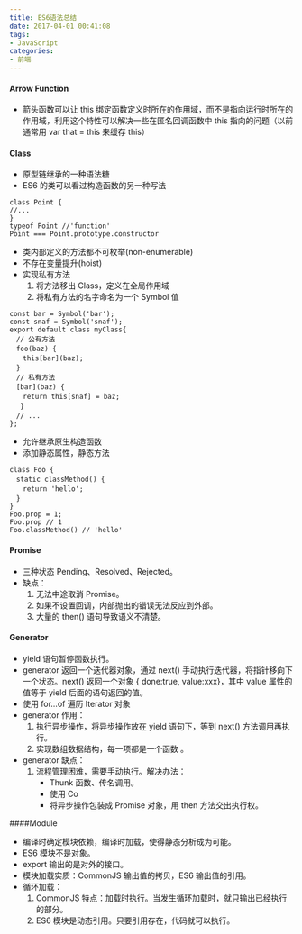 ```yaml
---
title: ES6语法总结
date: 2017-04-01 00:41:08
tags:
- JavaScript
categories:
- 前端
---
```

#### Arrow Function
- 箭头函数可以让 this 绑定函数定义时所在的作用域，而不是指向运行时所在的作用域，利用这个特性可以解决一些在匿名回调函数中 this 指向的问题（以前通常用 var that = this 来缓存 this）

#### Class
- 原型链继承的一种语法糖
- ES6 的类可以看过构造函数的另一种写法
```
class Point {
//...
}
typeof Point //'function'
Point === Point.prototype.constructor
```
- 类内部定义的方法都不可枚举(non-enumerable)
- 不存在变量提升(hoist)
- 实现私有方法
  1. 将方法移出 Class，定义在全局作用域
  2. 将私有方法的名字命名为一个 Symbol 值

```
const bar = Symbol('bar');
const snaf = Symbol('snaf');
export default class myClass{
　// 公有方法
　foo(baz) {
　　this[bar](baz);
　}
　// 私有方法
　[bar](baz) {
　　return this[snaf] = baz;
 　}
　// ...
};
```
- 允许继承原生构造函数
- 添加静态属性，静态方法
```
class Foo {
　static classMethod() {
　　return 'hello';
　}
}
Foo.prop = 1;
Foo.prop // 1
Foo.classMethod() // 'hello'
```

#### Promise
- 三种状态 Pending、Resolved、Rejected。
- 缺点：
  1. 无法中途取消 Promise。
  2. 如果不设置回调，内部抛出的错误无法反应到外部。
  3. 大量的 then() 语句导致语义不清楚。

#### Generator
- yield 语句暂停函数执行。
- generator 返回一个迭代器对象，通过 next() 手动执行迭代器，将指针移向下一个状态。next() 返回一个对象 { done:true, value:xxx}，其中 value 属性的值等于 yield 后面的语句返回的值。
- 使用 for...of 遍历 Iterator 对象
- generator 作用：
  1.  执行异步操作，将异步操作放在 yield 语句下，等到 next() 方法调用再执行。
  2. 实现数组数据结构，每一项都是一个函数 。
- generator 缺点：
  1. 流程管理困难，需要手动执行。解决办法：
      - Thunk 函数、传名调用。
      - 使用 Co　
      - 将异步操作包装成 Promise 对象，用 then 方法交出执行权。

####Module
- 编译时确定模块依赖，编译时加载，使得静态分析成为可能。
- ES6 模块不是对象。
- export 输出的是对外的接口。
- 模块加载实质：CommonJS 输出值的拷贝，ES6 输出值的引用。
- 循环加载：
  1. CommonJS 特点：加载时执行。当发生循环加载时，就只输出已经执行的部分。
  2. ES6 模块是动态引用。只要引用存在，代码就可以执行。
